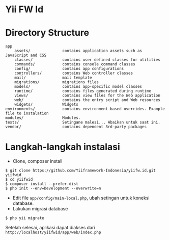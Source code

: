 Yii FW Id
===============
# Directory Structure
```
app
    assets/              contains application assets such as JavaScript and CSS
    classes/             contains user defined classes for utilities
    commands/            contains console command classes
    config/              contains app configurations
    controllers/         contains Web controller classes
    mail/                mail template
    migrations/          migrations files
    models/              contains app-specific model classes
    runtime/             contains files generated during runtime
    views/               contains view files for the Web application
    web/                 contains the entry script and Web resources
    widgets/             Widgets
environments/            contains environment-based overrides. Example file to instalation
modules/                 Modules.
tests/                   Setingane malesi... Abaikan untuk saat ini.
vendor/                  contains dependent 3rd-party packages
```

# Langkah-langkah instalasi

* Clone, composer install
```
$ git clone https://github.com/Yiiframework-Indonesia/yiifw.id.git yiifwid
$ cd yiifwid
$ composer install --prefer-dist
$ php init --env=Development --overwrite=n
```

* Edit file `app/config/main-local.php`, ubah setingan untuk koneksi database.
* Lakukan migrasi database
```
$ php yii migrate
```

Setelah selesai, aplikasi dapat diakses dari `http://localhost/yiifwid/app/web/index.php`
